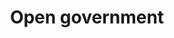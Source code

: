 ---
title: Open government
description: "Open government on GovFresh."
icon: "fa-solid fa-landmark"
img-og: open-government-og.png
img-alt: ""
---